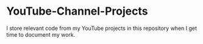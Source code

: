 # YouTube-Channel-Projects
I store relevant code from my YouTube projects in this repository when I get time to document my work.
